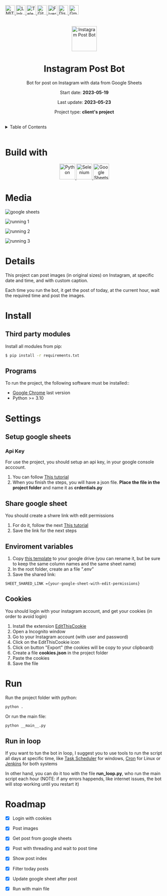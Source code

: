 <div><a href='https://github.com/github.com/darideveloper/blob/master/LICENSE' target='_blank'>
            <img src='https://img.shields.io/github/license/github.com/darideveloper.svg?style=for-the-badge' alt='MIT License' height='30px'/>
        </a><a href='https://www.linkedin.com/in/francisco-dari-hernandez-6456b6181/' target='_blank'>
                <img src='https://img.shields.io/static/v1?style=for-the-badge&message=LinkedIn&color=0A66C2&logo=LinkedIn&logoColor=FFFFFF&label=' alt='Linkedin' height='30px'/>
            </a><a href='https://t.me/darideveloper' target='_blank'>
                <img src='https://img.shields.io/static/v1?style=for-the-badge&message=Telegram&color=26A5E4&logo=Telegram&logoColor=FFFFFF&label=' alt='Telegram' height='30px'/>
            </a><a href='https://github.com/darideveloper' target='_blank'>
                <img src='https://img.shields.io/static/v1?style=for-the-badge&message=GitHub&color=181717&logo=GitHub&logoColor=FFFFFF&label=' alt='Github' height='30px'/>
            </a><a href='https://www.fiverr.com/darideveloper?up_rollout=true' target='_blank'>
                <img src='https://img.shields.io/static/v1?style=for-the-badge&message=Fiverr&color=222222&logo=Fiverr&logoColor=1DBF73&label=' alt='Fiverr' height='30px'/>
            </a><a href='https://discord.com/users/992019836811083826' target='_blank'>
                <img src='https://img.shields.io/static/v1?style=for-the-badge&message=Discord&color=5865F2&logo=Discord&logoColor=FFFFFF&label=' alt='Discord' height='30px'/>
            </a><a href='mailto:darideveloper@gmail.com?subject=Hello Dari Developer' target='_blank'>
                <img src='https://img.shields.io/static/v1?style=for-the-badge&message=Gmail&color=EA4335&logo=Gmail&logoColor=FFFFFF&label=' alt='Gmail' height='30px'/>
            </a></div><div align='center'><br><br><img src='https://github.com/darideveloper/instagram-post-bot/blob/master/logo.png?raw=true' alt='Instagram Post Bot' height='80px'/>

# Instagram Post Bot

Bot for post on Instagram with data from Google Sheets

Start date: **2023-05-19**

Last update: **2023-05-23**

Project type: **client's project**

</div><br><details>
            <summary>Table of Contents</summary>
            <ol>
<li><a href='#buildwith'>Build With</a></li>
<li><a href='#media'>Media</a></li>
<li><a href='#details'>Details</a></li>
<li><a href='#install'>Install</a></li>
<li><a href='#settings'>Settings</a></li>
<li><a href='#run'>Run</a></li>
<li><a href='#roadmap'>Roadmap</a></li></ol>
        </details><br>

# Build with

<div align='center'><a href='https://www.python.org/' target='_blank'> <img src='https://cdn.svgporn.com/logos/python.svg' alt='Python' title='Python' height='50px'/> </a><a href='https://www.selenium.dev/' target='_blank'> <img src='https://cdn.svgporn.com/logos/selenium.svg' alt='Selenium' title='Selenium' height='50px'/> </a><a href='https://sheets.google.com/' target='_blank'> <img src='https://www.gstatic.com/images/branding/product/1x/sheets_2020q4_48dp.png' alt='Google Sheets' title='Google Sheets' height='50px'/> </a></div>

# Media

![google sheets](https://github.com/darideveloper/instagram-post-bot/blob/master/screenshots/google-sheets.png?raw=true)

![running 1](https://github.com/darideveloper/instagram-post-bot/blob/master/screenshots/running-1.png?raw=true)

![running 2](https://github.com/darideveloper/instagram-post-bot/blob/master/screenshots/running-2.png?raw=true)

![running 3](https://github.com/darideveloper/instagram-post-bot/blob/master/screenshots/running-3.png?raw=true)

# Details

This project can post images (in original sizes) on Instagram, at specific date and time, and with custom caption.

Each time you run the bot, it get the post of today, at the current hour, wait the required time and post the images.

# Install

## Third party modules

Install all modules from pip: 

``` bash
$ pip install -r requirements.txt
```

## Programs

To run the project, the following software must be installed:: 

* [Google Chrome](https://www.google.com/intl/es/chrome) last version
* Python >= 3.10

# Settings

## Setup google sheets

### Api Key

For use the project, you should setup an api key, in your google console acccount. 

1. You can follow  [This tutorial](https://github.com/darideveloper/tutorials/blob/master/generate%20google%20sheets%20api%20key/README.md)
2. When you finish the steps, you will have a json file. **Place the file in the project folder** and name it as **crdentials.py**

## Share google sheet

You should create a shwre link with edit permissions


1. For do it, follow the next [This tutorial](https://github.com/darideveloper/tutorials/blob/master/share%20google%20sheet%20with%20edit%20permissions/README.md)
2. Save the link for the next steps

## Enviroment variables

1. Copy [this template](https://docs.google.com/spreadsheets/d/1CDUQe4LM-_koQv9mx1RjHdKM8skL0a_K41y3gE5MjR8/edit?usp=sharing) to your google drive (you can rename it, but be sure to keep the same column names and the same sheet name)
2. In the root folder, create an a file ".env"
3. Save the shared link:
```shell
SHEET_SHARED_LINK ={your-google-sheet-with-edit-permissions}
```

## Cookies

You should login with your instagram account, and get your cookies (in order to avoid login)

1. Install the extension [EditThisCookie](https://chrome.google.com/webstore/detail/editthiscookie/fngmhnnpilhplaeedifhccceomclgfbg?hl=es)
2. Open a Incognito window 
2. Go to your Instagram account (with user and password)
3. Click on the EditThisCookie icon
4. Click on button "Export" (the cookies will be copy to your clipboard)
5. Create a file **cookies.json** in the project folder
6. Paste the cookies
7. Save the file

# Run

Run the project folder with python: 
```sh
python .
```

Or run the main file:
```sh
python __main__.py
```

## Run in loop

If you want to tun the bot in loop, I suggest you to use tools to run the script all days at specific time, like [Task Scheduler](https://learn.microsoft.com/en-us/windows/win32/taskschd/task-scheduler-start-page) for windows, [Cron](https://www.google.com/search?q=linux+cronjobs&oq=linux+cronjobs&aqs=chrome..69i57.3719j0j1&sourceid=chrome&ie=UTF-8) for Linux or [Jenkins](https://www.jenkins.io/) for both systems

In other hand, you can do it too with the file **run_loop.py**, who run the main script each hour (NOTE: if any errors happends, like internet issues, the bot will stop working until you restart it)

# Roadmap

* [x] Login with cookies
* [x] Post images
* [x] Get post from google sheets
* [x] Post with threading and wait to post time
* [x] Show post index
* [x] Filter today posts
* [x] Update google sheet after post
* [x] Run with main file


